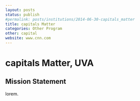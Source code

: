 ```yaml
---
layout: posts
status: publish
#permalink: posts/institutions/2014-06-30-capitals_matter
title: capitals Matter
categories: Other Program
other: capital
website: www.cnn.com
---
```

# capitals Matter, UVA

## Mission Statement

lorem.
  